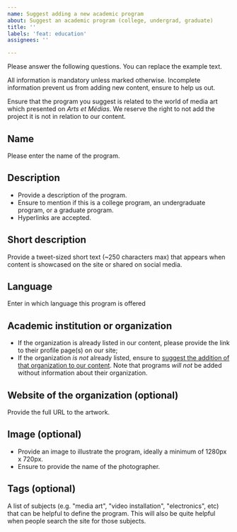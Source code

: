 ```yaml
---
name: Suggest adding a new academic program
about: Suggest an academic program (college, undergrad, graduate)
title: ''
labels: 'feat: education'
assignees: ''

---
```


Please answer the following questions. You can replace the example text.

All information is mandatory unless marked otherwise. Incomplete information prevent us from adding new content, ensure to help us out.

Ensure that the program you suggest is related to the world of media art which presented on *Arts et Médias*. We reserve the right to not add the project it is not in relation to our content.


## Name
Please enter the name of the program.

## Description
- Provide a description of the program.
- Ensure to mention if this is a college program, an undergraduate program, or a graduate program.
- Hyperlinks are accepted.

## Short description
Provide a tweet-sized short text (~250 characters max) that appears when content is showcased on the site or shared on social media.

## Language
Enter in which language this program is offered

## Academic institution or organization
- If the organization is already listed in our content, please provide the link to their profile page(s) on our site;
- If the organization *is not* already listed, ensure to [suggest the addition of that organization to our content](https://github.com/jansensan/arts-et-medias/issues/new?labels=feat%3A+organization&template=suggest-adding-a-new-organization.md). Note that programs *will not* be added without information about their organization.

## Website of the organization (optional)
Provide the full URL to the artwork.

## Image (optional)
- Provide an image to illustrate the program, ideally a minimum of 1280px x 720px.
- Ensure to provide the name of the photographer.

## Tags (optional)
A list of subjects (e.g. "media art", "video installation", "electronics", etc) that can be helpful to define the program. This will also be quite helpful when people search the site for those subjects.
